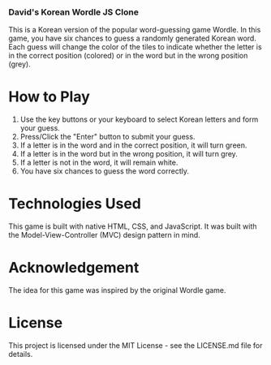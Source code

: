 ### David's Korean Wordle JS Clone

This is a Korean version of the popular word-guessing game Wordle. In this game, you have six chances to guess a randomly generated Korean word. Each guess will change the color of the tiles to indicate whether the letter is in the correct position (colored) or in the word but in the wrong position (grey).

# How to Play

1. Use the key buttons or your keyboard to select Korean letters and form your guess.
2. Press/Click the "Enter" button to submit your guess.
3. If a letter is in the word and in the correct position, it will turn green.
4. If a letter is in the word but in the wrong position, it will turn grey.
5. If a letter is not in the word, it will remain white.
6. You have six chances to guess the word correctly.

# Technologies Used

This game is built with native HTML, CSS, and JavaScript. It was built with the Model-View-Controller (MVC) design pattern in mind.

# Acknowledgement

The idea for this game was inspired by the original Wordle game.

# License

This project is licensed under the MIT License - see the LICENSE.md file for details.
